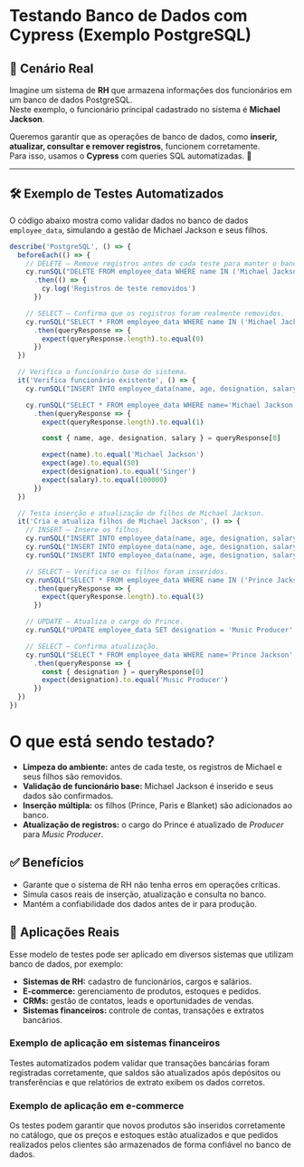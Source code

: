 # Testando Banco de Dados com Cypress (Exemplo PostgreSQL)

## 📌 Cenário Real

Imagine um sistema de **RH** que armazena informações dos funcionários em um banco de dados PostgreSQL.  
Neste exemplo, o funcionário principal cadastrado no sistema é **Michael Jackson**.  

Queremos garantir que as operações de banco de dados, como **inserir, atualizar, consultar e remover registros**, funcionem corretamente.  
Para isso, usamos o **Cypress** com queries SQL automatizadas. 🎯  

---

## 🛠 Exemplo de Testes Automatizados

O código abaixo mostra como validar dados no banco de dados `employee_data`, simulando a gestão de Michael Jackson e seus filhos.

```javascript
describe('PostgreSQL', () => {
  beforeEach(() => {
    // DELETE — Remove registros antes de cada teste para manter o banco limpo.
    cy.runSQL("DELETE FROM employee_data WHERE name IN ('Michael Jackson', 'Prince Jackson', 'Paris Jackson', 'Blanket Jackson');")
      .then(() => {
        cy.log('Registros de teste removidos')
      })

    // SELECT — Confirma que os registros foram realmente removidos.
    cy.runSQL("SELECT * FROM employee_data WHERE name IN ('Michael Jackson', 'Prince Jackson', 'Paris Jackson', 'Blanket Jackson');")
      .then(queryResponse => {
        expect(queryResponse.length).to.equal(0)
      })
  })

  // Verifica o funcionário base do sistema.
  it('Verifica funcionário existente', () => {
    cy.runSQL("INSERT INTO employee_data(name, age, designation, salary) VALUES ('Michael Jackson', 50, 'Singer', 1000000);")

    cy.runSQL("SELECT * FROM employee_data WHERE name='Michael Jackson';")
      .then(queryResponse => {
        expect(queryResponse.length).to.equal(1)

        const { name, age, designation, salary } = queryResponse[0]

        expect(name).to.equal('Michael Jackson')
        expect(age).to.equal(50)
        expect(designation).to.equal('Singer')
        expect(salary).to.equal(100000)
      })
  })

  // Testa inserção e atualização de filhos de Michael Jackson.
  it('Cria e atualiza filhos de Michael Jackson', () => {
    // INSERT — Insere os filhos.
    cy.runSQL("INSERT INTO employee_data(name, age, designation, salary) VALUES ('Prince Jackson', 26, 'Producer', 20000);")
    cy.runSQL("INSERT INTO employee_data(name, age, designation, salary) VALUES ('Paris Jackson', 25, 'Model', 15000);")
    cy.runSQL("INSERT INTO employee_data(name, age, designation, salary) VALUES ('Blanket Jackson', 21, 'Student', 0);")

    // SELECT — Verifica se os filhos foram inseridos.
    cy.runSQL("SELECT * FROM employee_data WHERE name IN ('Prince Jackson', 'Paris Jackson', 'Blanket Jackson');")
      .then(queryResponse => {
        expect(queryResponse.length).to.equal(3)
      })

    // UPDATE — Atualiza o cargo do Prince.
    cy.runSQL("UPDATE employee_data SET designation = 'Music Producer' WHERE name='Prince Jackson';")

    // SELECT — Confirma atualização.
    cy.runSQL("SELECT * FROM employee_data WHERE name='Prince Jackson';")
      .then(queryResponse => {
        const { designation } = queryResponse[0]
        expect(designation).to.equal('Music Producer')
      })
  })
})

```
# O que está sendo testado?

- **Limpeza do ambiente:** antes de cada teste, os registros de Michael e seus filhos são removidos.  
- **Validação de funcionário base:** Michael Jackson é inserido e seus dados são confirmados.  
- **Inserção múltipla:** os filhos (Prince, Paris e Blanket) são adicionados ao banco.  
- **Atualização de registros:** o cargo do Prince é atualizado de *Producer* para *Music Producer*.  

## ✅ Benefícios

- Garante que o sistema de RH não tenha erros em operações críticas.  
- Simula casos reais de inserção, atualização e consulta no banco.  
- Mantém a confiabilidade dos dados antes de ir para produção.  

## 🚀 Aplicações Reais

Esse modelo de testes pode ser aplicado em diversos sistemas que utilizam banco de dados, por exemplo:  

- **Sistemas de RH:** cadastro de funcionários, cargos e salários.  
- **E-commerce:** gerenciamento de produtos, estoques e pedidos.  
- **CRMs:** gestão de contatos, leads e oportunidades de vendas.  
- **Sistemas financeiros:** controle de contas, transações e extratos bancários.  

### Exemplo de aplicação em sistemas financeiros

Testes automatizados podem validar que transações bancárias foram registradas corretamente, que saldos são atualizados após depósitos ou transferências e que relatórios de extrato exibem os dados corretos.  

### Exemplo de aplicação em e-commerce

Os testes podem garantir que novos produtos são inseridos corretamente no catálogo, que os preços e estoques estão atualizados e que pedidos realizados pelos clientes são armazenados de forma confiável no banco de dados.